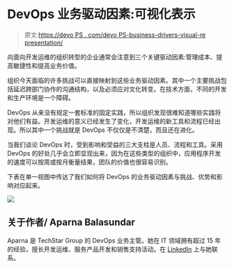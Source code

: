 # DevOps 业务驱动因素:可视化表示

> 原文:[https://devo PS . com/devo PS-business-drivers-visual-re presentation/](https://devops.com/devops-business-drivers-visual-representation/)

向面向开发运维的组织转型的企业通常会注意到三个关键驱动因素:管理成本、提高敏捷性和提高业务价值。

组织今天面临的许多挑战可以直接映射到这些业务驱动因素。其中一个主要挑战包括延迟跨部门协作的沟通结构，以及必须应对文化转变。在技术方面，不同的开发和生产环境是一个障碍。

DevOps 从来没有规定一套标准的固定实践，所以组织发现很难知道哪些实践将对他们有益。开发运维的意义已经发生了变化，开发运维的新工具和流程已经出现。所以其中一个挑战就是 DevOps 不仅仅是不清楚，而且还在进化。

当我们谈论 DevOps 时，受到影响和受益的三大支柱是人员、流程和工具。采用 DevOps 的好处几乎会立即显现出来，因为在这些类型的组织中，应用程序开发的速度可以按周或按月衡量结果，团队的价值也很容易识别。

下表在单一视图中传达了我们如何将 DevOps 的业务驱动因素与挑战、优势和影响对应起来。

![](../Images/0ec74a1df7532ca84e72523a2b726f60.png)

## 关于作者/ Aparna Balasundar

Aparna 是 TechStar Group 的 DevOps 业务主管。她在 IT 领域拥有超过 15 年的经验，擅长开发运维、服务产品开发和销售支持活动。在 [LinkedIn](https://www.linkedin.com/in/aparna-balasundar-b6568421/) 上与她联系。